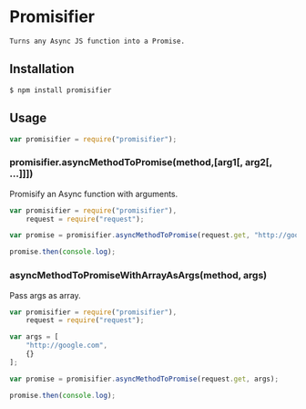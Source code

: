 # Promisifier

    Turns any Async JS function into a Promise.

## Installation

    $ npm install promisifier

## Usage

```javascript
var promisifier = require("promisifier");
```

### promisifier.asyncMethodToPromise(method,[arg1[, arg2[, ...]]])

Promisify an Async function with arguments.

```javascript
var promisifier = require("promisifier"),
    request = require("request");

var promise = promisifier.asyncMethodToPromise(request.get, "http://google.com", options);

promise.then(console.log);
```

### asyncMethodToPromiseWithArrayAsArgs(method, args)

Pass args as array.

```javascript
var promisifier = require("promisifier"),
    request = require("request");

var args = [
    "http://google.com",
    {}
];

var promise = promisifier.asyncMethodToPromise(request.get, args);

promise.then(console.log);
```